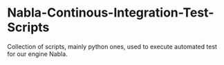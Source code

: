 # Nabla-Continous-Integration-Test-Scripts
Collection of scripts, mainly python ones, used to execute automated test for our engine Nabla.
